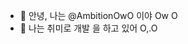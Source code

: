 - 👋 안녕, 나는 @AmbitionOwO 이야 Ow O
- 🌱 나는 취미로 개발 을 하고 있어 O,.O

<!---
AmbitionOwO/AmbitionOwO is a ✨ special ✨ repository because its `README.md` (this file) appears on your GitHub profile.
You can click the Preview link to take a look at your changes.
--->
